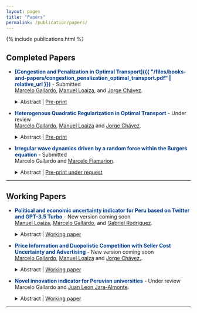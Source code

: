 ```yaml
---
layout: pages
title: "Papers"
permalink: /publication/papers/
---
```


<style> 

  strong{
    color: #003d90;
  }

</style>

{% include publications.html %}
## Completed Papers


* **[Congestion and Penalization in Optimal Transport]({{ "/files/books-and-papers/congestion_penalization_optimal_transport.pdf" | relative_url }})** - Submitted  
  [Marcelo Gallardo](https://marcelogallardob.github.io/), [Manuel Loaiza](https://github.com/ManuelLoaizaVasquez), and [Jorge Chávez](https://www.pucp.edu.pe/profesor/jorge_chavez_fuentes).  
  <details>
    <summary>Abstract | <a href="https://arxiv.org/abs/2410.07363" target="_blank">Pre-print</a></summary>
    In this paper we introduce two novel models derived from the discrete optimal transport problem. The first model extends the traditional transport problem by adding a quadratic congestion factor directly into the cost function, while the second model replaces conventional constraints with weighted penalization terms. We present theoretical results, for the characterization of interior and corner solution for some specific cases, and we perform smooth comparative statics analysis. We also propose an O((N+L)(NL)2) algorithm for computing the optimal plan for the penalized model assuming interior solutions. Pre-print in arXiv differs slightly from the last version in <a href="https://papers.ssrn.com/sol3/papers.cfm?abstract_id=5025651" target="_blank">SSRN</a>.
  </details>

* **Heterogenous Quadratic Regularization in Optimal Transport** - Under review  
  [Marcelo Gallardo](https://marcelogallardob.github.io/), [Manuel Loaiza](https://github.com/ManuelLoaizaVasquez) and [Jorge Chávez](https://www.pucp.edu.pe/profesor/jorge-chavez-fuentes).  
  <details>
    <summary>Abstract | <a href="{{ "/files/books-and-papers/heterogenous_quadratic_regularization_ot.pdf" | relative_url }}" target="_blank">Pre-print</a></summary>
    In this paper, we build upon the optimal transport quadratic regularization model to develop a framework that incorporates congestion costs, particularly in matching within the healthcare and education sectors. Specifically, we introduce a model with heterogeneous quadratic costs. We analyze the model's properties under specific cases, extending the existing literature. Furthermore, we explore key structural characteristics of the model and provide numerical examples illustrating why this formulation more accurately captures real-world phenomena, particularly in the Peruvian context. The main result consists of identifying a specific type of corner solution when matching the same number of clusters, i.e., N=L.
  </details>

* **Irregular wave dynamics driven by a random force within the Burgers equation** - Submitted  
  Marcelo Gallardo and [Marcelo Flamarion](https://www.pucp.edu.pe/profesor/marcelo-velloso-flamarion-vasconcellos/).  
  <details>
    <summary>Abstract | <a href="https://tcam.sbmac.org.br/tema" target="_blank">Pre-print under request</a></summary>
    In this article, we study the classical Burgers equation as a model for random fields. First, we consider initial data defined as a sum of harmonics with random phases and compute the blow-up time. Several simulations are performed, revealing that, while the critical blow-up time is approximately distributed according to a Gaussian law, the statistical tests reject the normality hypothesis. For the viscous case, we analyze waves driven by a random force. Using the Cole-Hopf transformation, the averaged wave field is computed numerically. Through a change of variables, we demonstrate that randomness primarily affects the phase of the wave field. Assuming the phase follows a uniform distribution, we show that the averaged field spreads and diminishes over time.

  </details>
---

## Working Papers


* **Political and economic uncertainty indicator for Peru based on Twitter and GPT-3.5 Turbo** - New version coming soon  
  [Manuel Loaiza](https://github.com/ManuelLoaizaVasquez), [Marcelo Gallardo](https://marcelogallardob.github.io/), and [Gabriel Rodriguez](https://www.pucp.edu.pe/profesor/gabriel-rodriguez-briones/).  
  <details>
    <summary>Abstract | <a href="{{ "/files/books-and-papers/X-political-and-economic-uncertainty-index-for-Peru.pdf" | relative_url }}" target="_blank">Working paper</a></summary>
    This paper develops a new political-economic uncertainty index based on tweets from influential figures in Peruvian politics and economics. Tweets are analyzed using GPT-3.5 Turbo, generating a time series of political-economic uncertainty.
  </details>

* **Price Information and Duopolistic Competition with Seller Cost Uncertainty and Advertising** - New version coming soon  
  [Marcelo Gallardo](https://marcelogallardob.github.io/), [Manuel Loaiza](https://github.com/ManuelLoaizaVasquez) and [Jorge Chávez.](https://www.pucp.edu.pe/profesor/jorge-chavez-fuentes).  
  <details>
    <summary>Abstract | <a href="{{ "/files/books-and-papers/price_information_advertising.pdf" | relative_url }}" target="_blank">Working paper</a></summary>
   We build on Martinelli and Xiao (2024) by introducing a new model of duopolistic competition that incorporates seller cost uncertainty and advertising. Unlike Martinelli and Xiao (2024), our model explicitly includes advertising as a decision variable, leading to a more intricate yet realistic formulation of expected demand. This extension captures the impact of advertising expenditures by each firm, adding a crucial strategic dimension to the analysis. Although our model is formulated for an arbitrary positive integer number of firms, most of our analysis focuses on the case of two firms, placing it within the framework of a duopoly. This choice is driven by the algebraic complexity introduced by advertising, which significantly complicates the transition to a more general setting. We examine two scenarios: one where advertising is exogenous, limiting the optimization to pricing decisions, and another where advertising is treated as an endogenous strategic variable. For the exogenous case with J=2, we derive analytical results, while for the more general cases, we rely on numerical analysis to explore the equilibrium outcomes.
  </details>

* **Novel innovation indicator for Peruvian universities** - Under review                
Marcelo Gallardo and [Juan Leon Jara-Almonte](https://www.grade.org.pe/en/investigadores/personal/jleon/).  
  <details>
    <summary>Abstract | <a href="{{ "/files/books-and-papers/innovation_peruvian_universities.pdf" | relative_url }}" target="_blank">Working paper</a></summary>
   This paper proposes an innovation indicator for Peruvian universities, focusing on scientific innovation in fields such as engineering and pure sciences. The indicator is constructed using a selected dataset (Scopus, TUNI, Sunedu) and confirmatory factor analysis (CFA) to ensure robust measurement, with Tucker-Lewis Index (TLI) and Comparative Fit Index (CFI) used to validate the model fit. K-means clustering is applied to identify innovation clusters among universities. The validity of the indicator is examined through standard correlation with university rankings and econometric analysis linking the indicator with wage per hour and simple overeducation. To address potential sample selection bias, we implement a Heckman two-step correction, incorporating the inverse Mills ratio (IMR) into the wage equation. Additionally, we correct for heteroscedasticity by employing heteroscedasticity-robust standard errors (HC3). For this work, we used ENAHO modules 200-500.
  </details>
---
